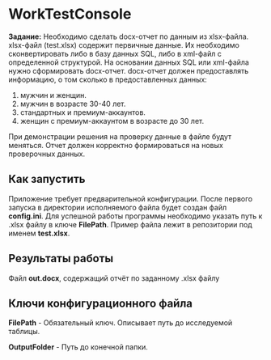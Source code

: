 # WorkTestConsole
**Задание:**
Необходимо сделать docx-отчет по данным из xlsx-файла.
xlsx-файл (test.xlsx) содержит первичные данные.
Их необходимо сконвертировать либо в базу данных SQL, либо в xml-файл с определенной структурой.
На основании данных SQL или xml-файла нужно сформировать docx-отчет.
docx-отчет должен предоставлять информацию, о том сколько в предоставленных данных:
1. мужчин и женщин.
2. мужчин в возрасте 30-40 лет.
3. стандартных и премиум-аккаунтов.
4. женщин с премиум-аккаунтом в возрасте до 30 лет.

При демонстрации решения на проверку данные в файле будут меняться. Отчет должен корректно формироваться на новых проверочных данных.

Как запустить
---

Приложение требует предварительной конфигурации. После первого запуска в директории исполняемого файла будет создан файл **config.ini**. Для успешной работы программы необходимо указать путь к .xlsx файлу в ключе **FilePath**. Пример файла лежит в репозитории под именем **test.xlsx**.

Результаты работы
---
Файл **out.docx**, содержащий отчёт по заданному .xlsx файлу

Ключи конфигурационного файла
---
**FilePath** - Обязательный ключ. Описывает путь до исследуемой таблицы.

**OutputFolder** - Путь до конечной папки.
